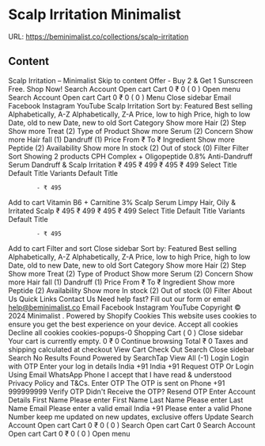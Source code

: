 # Scalp Irritation  Minimalist

URL: https://beminimalist.co/collections/scalp-irritation

## Content

Scalp Irritation – Minimalist
Skip to content
Offer - Buy 2 & Get 1 Sunscreen Free. Shop Now!
Search
Account
Open cart
Cart
0
₹ 0
(
0
)
Open menu
Search
Account
Open cart
Cart
0
₹ 0
(
0
)
Menu
Close sidebar
Email
Facebook
Instagram
YouTube
Scalp Irritation
Sort by:
Featured
Best selling
Alphabetically, A-Z
Alphabetically, Z-A
Price, low to high
Price, high to low
Date, old to new
Date, new to old
Sort
Category
Show more
Hair (2)
Step
Show more
Treat (2)
Type of Product
Show more
Serum (2)
Concern
Show more
Hair fall (1)
Dandruff (1)
Price
From
₹
To
₹
Ingredient
Show more
Peptide (2)
Availability
Show more
In stock (2)
Out of stock (0)
Filter
Filter
Sort
Showing 2 products
CPH Complex + Oligopeptide 0.8% Anti-Dandruff Serum
Dandruff & Scalp Irritation
₹ 495
₹ 499
₹ 495
₹ 499
Select Title
Default Title
Variants
Default Title
            
            - ₹ 495
Add to cart
Vitamin B6 + Carnitine 3% Scalp Serum
Limpy Hair, Oily & Irritated Scalp
₹ 495
₹ 499
₹ 495
₹ 499
Select Title
Default Title
Variants
Default Title
            
            - ₹ 495
Add to cart
Filter and sort
Close sidebar
Sort by:
Featured
Best selling
Alphabetically, A-Z
Alphabetically, Z-A
Price, low to high
Price, high to low
Date, old to new
Date, new to old
Sort
Category
Show more
Hair (2)
Step
Show more
Treat (2)
Type of Product
Show more
Serum (2)
Concern
Show more
Hair fall (1)
Dandruff (1)
Price
From
₹
To
₹
Ingredient
Show more
Peptide (2)
Availability
Show more
In stock (2)
Out of stock (0)
Filter
About Us
Quick Links
Contact Us
Need help fast? Fill out
our form
or email help@beminimalist.co
Email
Facebook
Instagram
YouTube
Copyright © 2024
Minimalist
.
Powered by Shopify
Cookies
This website uses cookies to ensure you get the best experience on your device.
Accept all cookies
Decline all cookies
cookies-popups-0
Shopping Cart
            (
0
)
Close sidebar
Your cart is currently empty.
0
₹ 0
Continue browsing
Total
₹ 0
Taxes and shipping calculated at checkout
View Cart
Check Out
Search
Close sidebar
Search
No Results Found
Powered by SearchTap
View All (-1)
Login
Login with OTP
Enter your log in details
India
+91
India
+91
Request OTP
Or Login Using
Email
WhatsApp
Phone
I accept that I have read & understood
Privacy Policy
and T&Cs.
Enter OTP
The OTP is sent on
Phone
+91 999999999
Verify OTP
Didn't Receive the OTP?
Resend OTP
Enter Account Details
First Name
Please enter First Name
Last Name
Please enter Last Name
Email
Please enter a valid email
India
+91
Please enter a valid Phone Number
keep me updated on new updates, exclusive offers
Update
Search
Account
Open cart
Cart
0
₹ 0
(
0
)
Search
Open cart
Cart
0
Search
Account
Open cart
Cart
0
₹ 0
(
0
)
Open menu